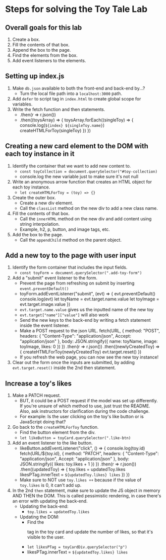 # Steps for solving the Toy Tale Lab
## Overall goals for this lab
1. Create a box.
2. Fill the contents of that box.
3. Append the box to the page.
4. Find the elements from the box.
5. Add event listeners to the elements.
## Setting up index.js
1. Make `db.json` available to both the front-end and back-end by...?
    * Turn the local file path into a `localhost:3000` path.
2. Add `defer` to script tag in `index.html` to create global scope for variables.
3. Write the fetch function and then statements.
    * .then(r => r.json())
    * .then((toysArray) => {
        toysArray.forEach((singleToy) => {
            console.log(`${index} ${singleToy.name}`)
            createHTMLForToy(singleToy)
        })
    })
## Creating a new card element to the DOM with each toy instance in it
1. Identify the container that we want to add new content to.
    * `const toyCollection = document.querySelector("#toy-collection)`
    * console.log the new variable just to make sure it's not null
2. Write an anonymous arrow function that creates an HTML object for each toy instance.
    * `let createHTMLForToy = (toy) => {}`
3. Create the outer box.
    * Create a new div element.
    * Call the `classList` method on the new div to add a new class name.
4. Fill the contents of that box.
    * Call the `innerHTML` method on the new div and add content using string interpolation.
    * Example, h2, p, button, and image tags, etc.
5. Add the box to the page.
    * Call the `appendChild` method on the parent object.
## Add a new toy to the page with user input
1. Identify the form container that includes the input fields.
    * `const toyForm = document.querySelector(".add-toy-form")`
2. Add a "submit" event listener to the form.
    * Prevent the page from refreshing on submit by inserting `event.preventDefault()`
    * toyForm.addEventListener("submit", (evt) => {
        evt.preventDefault()
        console.log(evt)
        let toyName = evt.target.name.value
        let toyImage = evt.target.image.value
    })
    * `evt.target.name.value` gives us the inputted name of the new toy
    * `evt.target["name"]["value"]` will also work
    * Send the new keys to the back-end by writing a fetch statement inside the event listener.
    * Make a POST request to the json URL.
    fetch(URL, {
        method: "POST",
        headers: {
            "Content-Type": "application/json",
            Accept: "application/json"
        },
        body: JSON.stringify({
            name: toyName,
            image: toyImage,
            likes: 0
        })
    })
        .then(r => r.json())
        .then((newlyCreatedToy) => {
            createHTMLForToy(newlyCreatedToy)
            evt.target.reset()
    })
    * If you refresh the web page, you can now see the new toy instance!
3. Clear out the form once the inputs are submitted, by adding `evt.target.reset()` inside the 2nd then statement.
## Increase a toy's likes
1. Make a PATCH request.
    * BUT, it could be a POST request if the model was set up differently. If you're unsure of which method to use, just trust the README. Also, ask instructors for clarification during the code challenge.
    * For example: Is the user clicking on the toy's like button or is JavaScript doing that?
2. Go back to the `createHTMLForToy` function.
    * Find the button element from the div.
    * `let likeButton = toyCard.querySelector(".like-btn)`
3. Add an event listener to the like button.
    * likeButton.addEventListener("click", () => {
        console.log(toy.id)
        fetch(URL/${toy.id}, {
        method: "PATCH",
        headers: {
            "Content-Type": "application/json",
            Accept: "application/json"
        },
        body: JSON.stringify({
            likes: toy.likes + 1
        })
    })
        .then(r => r.json())
        .then((updatedToy) => {
            toy.likes = updatedToy.likes
            likesPTag.innerText = `${updatedToy.likes} likes`
        })
    })
    * Make sure to NOT use `toy.likes ++` because if the value of `toy.likes` is 0, it can't add up.
4. In the 2nd `then` statement, make sure to update the JS object in memory AND THEN the DOM. This is called pessimistic rendering, in case there's an error with updating the back-end.
    * Updating the back-end: 
        * `toy.likes = updatedToy.likes`
    * Updating the DOM:
        * Find the <p> tag in the toy card and update the number of likes, so that it's visible to the user.
        * `let likesPTag = toyCardDiv.querySelector("p")`
        * likesPTag.innerText = `${updatedToy.likes} likes`